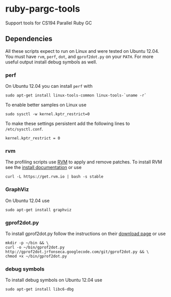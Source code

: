 ruby-pargc-tools
================

Support tools for CS194 Parallel Ruby GC

Dependencies
------------

All these scripts expect to run on Linux and were tested on Ubuntu
12.04. You must have `rvm`, `perf`, `dot`, and `gprof2dot.py` on your
`PATH`.  For more useful output install debug symbols as well.

### perf

On Ubuntu 12.04 you can install `perf` with

    sudo apt-get install linux-tools-common linux-tools-`uname -r`

To enable better samples on Linux use

    sudo sysctl -w kernel.kptr_restrict=0

To make these settings persistent add the following lines to
`/etc/sysctl.conf`.

    kernel.kptr_restrict = 0

### rvm

The profiling scripts use [RVM](https://rvm.io) to apply
and remove patches. To install RVM see the [install
documentation](https://rvm.io/rvm/install/) or use

    curl -L https://get.rvm.io | bash -s stable

### GraphViz

On Ubuntu 12.04 use

    sudo apt-get install graphviz

### gprof2dot.py

To install gprof2dot.py follow the instructions on their [download
page](http://code.google.com/p/jrfonseca/wiki/Gprof2Dot#Download)
or use

    mkdir -p ~/bin && \
    curl -o ~/bin/gprof2dot.py http://gprof2dot.jrfonseca.googlecode.com/git/gprof2dot.py && \
    chmod +x ~/bin/gprof2dot.py

### debug symbols

To install debug symbols on Ubuntu 12.04 use

    sudo apt-get install libc6-dbg

